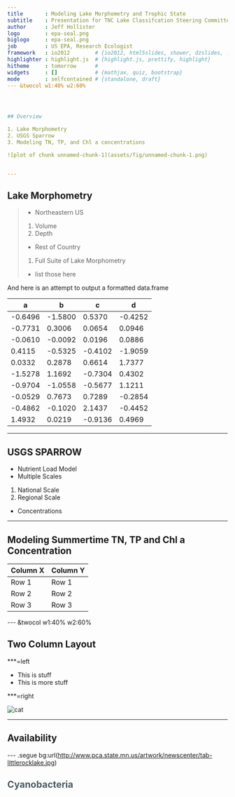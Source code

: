 ```yaml
---
title       : Modeling Lake Morphometry and Trophic State
subtitle    : Presentation for TNC Lake Classifcation Steering Committee
author      : Jeff Hollister
logo        : epa-seal.png
biglogo     : epa-seal.png
job         : US EPA, Research Ecologist
framework   : io2012        # {io2012, html5slides, shower, dzslides, ...}
highlighter : highlight.js  # {highlight.js, prettify, highlight}
hitheme     : tomorrow      # 
widgets     : []            # {mathjax, quiz, bootstrap}
mode        : selfcontained # {standalone, draft}
--- &twocol w1:40% w2:60%




## Overview

1. Lake Morphometry
2. USGS Sparrow
3. Modeling TN, TP, and Chl a concentrations

![plot of chunk unnamed-chunk-1](assets/fig/unnamed-chunk-1.png) 


--- 
```


## Lake Morphometry

> - Northeastern US
 > 1. Volume
 > 2. Depth
> - Rest of Country
 > 1. Full Suite of Lake Morphometry
 > - list those here
 
And here is an attempt to output a formatted data.frame
<table>
 <thead>
  <tr>
   <th> a </th>
   <th> b </th>
   <th> c </th>
   <th> d </th>
  </tr>
 </thead>
<tbody>
  <tr>
   <td> -0.6496 </td>
   <td> -1.5800 </td>
   <td>  0.5370 </td>
   <td> -0.4252 </td>
  </tr>
  <tr>
   <td> -0.7731 </td>
   <td>  0.3006 </td>
   <td>  0.0654 </td>
   <td>  0.0946 </td>
  </tr>
  <tr>
   <td> -0.0610 </td>
   <td> -0.0092 </td>
   <td>  0.0196 </td>
   <td>  0.0886 </td>
  </tr>
  <tr>
   <td>  0.4115 </td>
   <td> -0.5325 </td>
   <td> -0.4102 </td>
   <td> -1.9059 </td>
  </tr>
  <tr>
   <td>  0.0332 </td>
   <td>  0.2878 </td>
   <td>  0.6614 </td>
   <td>  1.7377 </td>
  </tr>
  <tr>
   <td> -1.5278 </td>
   <td>  1.1692 </td>
   <td> -0.7304 </td>
   <td>  0.4302 </td>
  </tr>
  <tr>
   <td> -0.9704 </td>
   <td> -1.0558 </td>
   <td> -0.5677 </td>
   <td>  1.1211 </td>
  </tr>
  <tr>
   <td> -0.0529 </td>
   <td>  0.7673 </td>
   <td>  0.7289 </td>
   <td> -0.2854 </td>
  </tr>
  <tr>
   <td> -0.4862 </td>
   <td> -0.1020 </td>
   <td>  2.1437 </td>
   <td> -0.4452 </td>
  </tr>
  <tr>
   <td>  1.4932 </td>
   <td>  0.0219 </td>
   <td> -0.9136 </td>
   <td>  0.4969 </td>
  </tr>
</tbody>
</table>


---

## USGS SPARROW

- Nutrient Load Model
- Multiple Scales
 1. National Scale
 2. Regional Scale
- Concentrations

---

## Modeling Summertime TN, TP and Chl a Concentration

Column X | Column Y
---------|----------
Row 1    | Row 1
Row 2    | Row 2
Row 3    | Row 3

--- &twocol w1:40% w2:60%

## Two Column Layout   



***=left

- This is stuff
- This is more stuff

***=right

![cat](http://www.funnycatpix.com/_pics/This_Is_Soooo_Boring.jpg)

---

## Availability

--- .segue bg:url(http://www.pca.state.mn.us/artwork/newscenter/tab-littlerocklake.jpg)

<hgroup>
  <h2 style="color:#4A5B64">Cyanobacteria</h2>
</hgroup>






